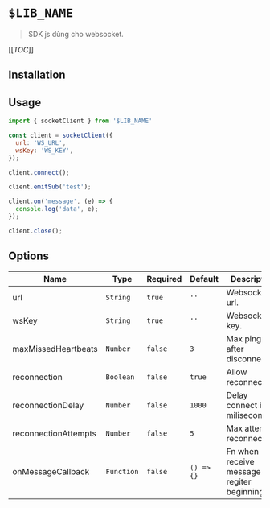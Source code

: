 # `$LIB_NAME`

> SDK js dùng cho websocket.

[[_TOC_]]

## Installation
## Usage
```js
import { socketClient } from '$LIB_NAME'

const client = socketClient({
  url: 'WS_URL',
  wsKey: 'WS_KEY',
});

client.connect();

client.emitSub('test');

client.on('message', (e) => {
  console.log('data', e);
});

client.close();

```

## Options

| Name | Type | Required | Default | Description |
| --- | --- | --- | --- | --- |
| url | `String` | `true` | `''` | Websocket url. |
| wsKey | `String` | `true` | `''` | Websocket key. |
| maxMissedHeartbeats | `Number` | `false` | `3` | Max ping after disconnect. |
| reconnection | `Boolean` | `false` | `true` | Allow reconnection? |
| reconnectionDelay | `Number` | `false` | `1000` | Delay connect in milisecond(s). |
| reconnectionAttempts | `Number` | `false` | `5` | Max attempts reconnect. |
| onMessageCallback | `Function` | `false` | `() => {}` | Fn when receive message regiter beginning. |

